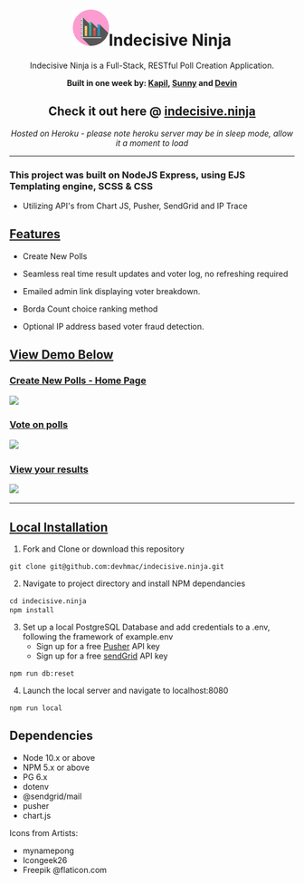 <div align="center"> 

# ![image](./public/images/favicon.png)Indecisive Ninja 

Indecisive Ninja is a Full-Stack, RESTful Poll Creation Application.

**Built in one week by: [Kapil](https://github.com/kapildoppiogroup), [Sunny](https://github.com/snguyenbui) and [Devin](https://github.com/devhmac)**

## Check it out here @  [indecisive.ninja](http://www.indecisive.ninja/)
*Hosted on Heroku - please note heroku server may be in sleep mode, allow it a moment to load*
_____

</div>

### This project was built on NodeJS Express, using EJS Templating engine, SCSS & CSS

* Utilizing API's from Chart JS, Pusher, SendGrid and IP Trace




## <ins> Features </ins>
* Create New Polls

* Seamless real time result updates and voter log, no refreshing required

* Emailed admin link displaying voter breakdown.

* Borda Count choice ranking method

* Optional IP address based voter fraud detection.

## <ins> View Demo Below </ins>

### <ins> Create New Polls - Home Page </ins>
<img src='./resources/gifs/createpolldemo.gif' width="500">

### <ins> Vote on polls </ins>
<img src='./resources/gifs/votepage.gif' width="500">

### <ins> View your results</ins>
<img src='./resources/gifs/votes.gif' width="500">

_________

## <ins> Local Installation </ins>

1. Fork and Clone or download this repository
```
git clone git@github.com:devhmac/indecisive.ninja.git
```
2. Navigate to project directory and install NPM dependancies 
```
cd indecisive.ninja
npm install
```
3. Set up a local PostgreSQL Database and add credentials to a .env, following the framework of example.env
    * Sign up for a free [Pusher](https://pusher.com/docs/channels/getting_started/javascript) API key
    * Sign up for a free [sendGrid](https://sendgrid.com/) API key
```
npm run db:reset
```
4. Launch the local server and navigate to localhost:8080
```
npm run local
```

## Dependencies

- Node 10.x or above
- NPM 5.x or above
- PG 6.x
- dotenv
- @sendgrid/mail
- pusher
- chart.js



Icons from Artists: 
- mynamepong 
- Icongeek26
- Freepik
@flaticon.com

